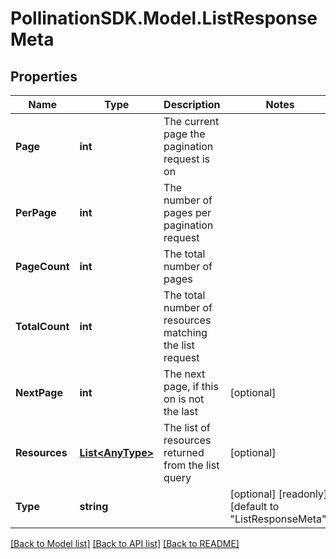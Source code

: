 
# PollinationSDK.Model.ListResponseMeta

## Properties

Name | Type | Description | Notes
------------ | ------------- | ------------- | -------------
**Page** | **int** | The current page the pagination request is on | 
**PerPage** | **int** | The number of pages per pagination request | 
**PageCount** | **int** | The total number of pages | 
**TotalCount** | **int** | The total number of resources matching the list request | 
**NextPage** | **int** | The next page, if this on is not the last | [optional] 
**Resources** | [**List&lt;AnyType&gt;**](AnyType.md) | The list of resources returned from the list query | [optional] 
**Type** | **string** |  | [optional] [readonly] [default to "ListResponseMeta"]

[[Back to Model list]](../README.md#documentation-for-models)
[[Back to API list]](../README.md#documentation-for-api-endpoints)
[[Back to README]](../README.md)

